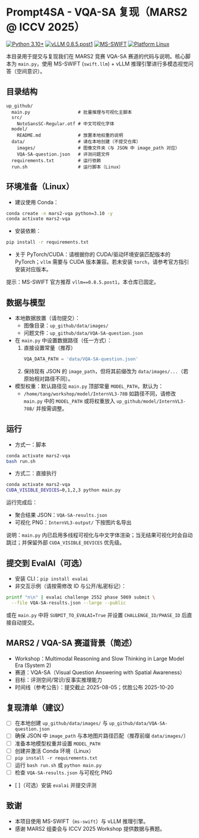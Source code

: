 # Prompt4SA - VQA-SA 复现（MARS2 @ ICCV 2025）

[![Python 3.10+](https://img.shields.io/badge/Python-3.10%2B-blue.svg)](https://www.python.org/)
[![vLLM 0.8.5.post1](https://img.shields.io/badge/vLLM-0.8.5.post1-ff69b4.svg)](https://docs.vllm.ai/)
[![MS-SWIFT](https://img.shields.io/badge/ms--swift-3.x-success.svg)](https://github.com/modelscope/ms-swift)
[![Platform Linux](https://img.shields.io/badge/Platform-Linux-lightgrey.svg)](https://kernel.org)



本目录用于提交与复现我们在 MARS2 竞赛 VQA-SA 赛道的代码与说明。核心脚本为 `main.py`，使用 MS-SWIFT (`swift.llm`) + vLLM 推理引擎进行多模态视觉问答（空间意识）。


## 目录结构
```
up_github/
  main.py                  # 批量推理与可视化主脚本
  src/
    NotoSansSC-Regular.otf # 中文可视化字体
  model/
    README.md              # 放置本地权重的说明
  data/                    # 请在本地创建（不提交仓库）
    images/                # 图像文件夹（与 JSON 中 image_path 对应）
    VQA-SA-question.json   # 评测问题文件
  requirements.txt         # 运行依赖
  run.sh                   # 运行脚本（Linux）
```

## 环境准备（Linux）
- 建议使用 Conda：
```bash
conda create -n mars2-vqa python=3.10 -y
conda activate mars2-vqa
```
- 安装依赖：
```bash
pip install -r requirements.txt
```
- 关于 PyTorch/CUDA：请根据你的 CUDA/驱动环境安装匹配版本的 PyTorch；`vllm` 需要与 CUDA 版本兼容。若未安装 `torch`，请参考官方指引安装对应版本。

提示：MS-SWIFT 官方推荐 `vllm==0.8.5.post1`，本仓库已固定。

## 数据与模型
- 本地数据放置（请勿提交）：
  - 图像目录：`up_github/data/images/`
  - 问题文件：`up_github/data/VQA-SA-question.json`
- 在 `main.py` 中设置数据路径（任一方式）：
  1) 直接设置常量（推荐）
     ```python
     VQA_DATA_PATH = 'data/VQA-SA-question.json'
     ```
  2) 保持现有 JSON 的 `image_path`，但将其前缀改为 `data/images/...`（若原始相对路径不同）。
- 模型权重：默认路径见 `main.py` 顶部常量 `MODEL_PATH`，默认为：
  - `/home/tang/workshop/model/InternVL3-78B`
  如路径不同，请修改 `main.py` 中的 `MODEL_PATH` 或将权重放入 `up_github/model/InternVL3-78B/` 并按需调整。

## 运行
- 方式一：脚本
```bash
conda activate mars2-vqa
bash run.sh
```
- 方式二：直接执行
```bash
conda activate mars2-vqa
CUDA_VISIBLE_DEVICES=0,1,2,3 python main.py
```

运行完成后：
- 聚合结果 JSON：`VQA-SA-results.json`
- 可视化 PNG：`InternVL3-output/` 下按图片名导出

说明：`main.py` 内已启用多线程可视化与中文字体渲染；当无结果可视化时会自动跳过；并保留外部 `CUDA_VISIBLE_DEVICES` 优先级。

## 提交到 EvalAI（可选）
- 安装 CLI：`pip install evalai`
- 非交互示例（请按需修改 ID 与公开/私密标记）：
```bash
printf "n\n" | evalai challenge 2552 phase 5069 submit \
  --file VQA-SA-results.json --large --public
```
或在 `main.py` 中将 `SUBMIT_TO_EVALAI=True` 并设置 `CHALLENGE_ID/PHASE_ID` 后直接自动提交。

## MARS2 / VQA-SA 赛道背景（简述）
- Workshop：Multimodal Reasoning and Slow Thinking in Large Model Era (System 2)
- 赛道：VQA-SA（Visual Question Answering with Spatial Awareness）
- 目标：评测空间/常识/反事实推理能力
- 时间线（参考公告）：提交截止 2025-08-05；优胜公布 2025-10-20

## 复现清单（建议）
- [ ] 在本地创建 `up_github/data/images/` 与 `up_github/data/VQA-SA-question.json`
- [ ] 确保 JSON 中 `image_path` 与本地图片路径匹配（推荐前缀 `data/images/`）
- [ ] 准备本地模型权重并设置 `MODEL_PATH`
- [ ] 创建并激活 Conda 环境（Linux）
- [ ] `pip install -r requirements.txt`
- [ ] 运行 `bash run.sh` 或 `python main.py`
- [ ] 检查 `VQA-SA-results.json` 与可视化 PNG
- [ ]（可选）安装 `evalai` 并提交评测

## 致谢
- 本项目使用 MS-SWIFT（`ms-swift`）与 vLLM 推理引擎。
- 感谢 MARS2 组委会与 ICCV 2025 Workshop 提供数据与赛题。 
